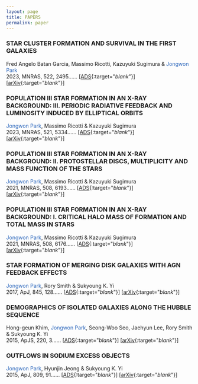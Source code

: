 ```yaml
---
layout: page
title: PAPERS
permalink: paper
---
```


### STAR CLUSTER FORMATION AND SURVIVAL IN THE FIRST GALAXIES 
Fred Angelo Batan Garcia, Massimo Ricotti, Kazuyuki Sugimura & <span style="color: rgb(43,102,187)">Jongwon Park</span>    
2023, MNRAS, 522, 2495......
[[ADS](https://ui.adsabs.harvard.edu/abs/2023MNRAS.522.2495G/abstract){:target="_blank_"}] [[arXiv](https://arxiv.org/abs/2212.13946){:target="_blank_"}]   

### POPULATION III STAR FORMATION IN AN X-RAY BACKGROUND: III. PERIODIC RADIATIVE FEEDBACK AND LUMINOSITY INDUCED BY ELLIPTICAL ORBITS
<span style="color: rgb(43,102,187)">Jongwon Park</span>, Massimo Ricotti & Kazuyuki Sugimura    
2023, MNRAS, 521, 5334......
[[ADS](https://ui.adsabs.harvard.edu/abs/2023MNRAS.521.5334P/abstract){:target="_blank_"}] [[arXiv](https://arxiv.org/abs/2212.04564){:target="_blank_"}]   

### POPULATION III STAR FORMATION IN AN X-RAY BACKGROUND: II. PROTOSTELLAR DISCS, MULTIPLICITY AND MASS FUNCTION OF THE STARS
<span style="color: rgb(43,102,187)">Jongwon Park</span>, Massimo Ricotti & Kazuyuki Sugimura    
2021, MNRAS, 508, 6193......
[[ADS](https://ui.adsabs.harvard.edu/abs/2021MNRAS.508.6193P/abstract){:target="_blank_"}] [[arXiv](https://arxiv.org/abs/2107.07898){:target="_blank_"}]   

### POPULATION III STAR FORMATION IN AN X-RAY BACKGROUND: I. CRITICAL HALO MASS OF FORMATION AND TOTAL MASS IN STARS
<span style="color: rgb(43,102,187)">Jongwon Park</span>, Massimo Ricotti & Kazuyuki Sugimura    
2021, MNRAS, 508, 6176......
[[ADS](https://ui.adsabs.harvard.edu/abs/2021MNRAS.508.6176P/abstract){:target="_blank_"}] [[arXiv](https://arxiv.org/abs/2107.07883){:target="_blank_"}]   

### STAR FORMATION OF MERGING DISK GALAXIES WITH AGN FEEDBACK EFFECTS
<span style="color: rgb(43,102,187)">Jongwon Park</span>, Rory Smith & Sukyoung K. Yi    
2017, ApJ, 845, 128......
[[ADS](https://ui.adsabs.harvard.edu/abs/2017ApJ...845..128P/abstract){:target="_blank_"}] [[arXiv](https://arxiv.org/abs/1707.07382){:target="_blank_"}]   

### DEMOGRAPHICS OF ISOLATED GALAXIES ALONG THE HUBBLE SEQUENCE   
Hong-geun Khim, <span style="color: rgb(43,102,187)">Jongwon Park</span>, Seong-Woo Seo, Jaehyun Lee, Rory Smith & Sukyoung K. Yi   
2015, ApJS, 220, 3......
[[ADS](https://ui.adsabs.harvard.edu/abs/2015ApJS..220....3K/abstract){:target="_blank_"}] [[arXiv](https://arxiv.org/abs/1507.04069){:target="_blank_"}]   

### OUTFLOWS IN SODIUM EXCESS OBJECTS
<span style="color: rgb(43,102,187)">Jongwon Park</span>, Hyunjin Jeong & Sukyoung K. Yi   
2015, ApJ, 809, 91......
[[ADS](https://ui.adsabs.harvard.edu/abs/2015ApJ...809...91P/abstract){:target="_blank_"}] [[arXiv](https://arxiv.org/abs/1507.03342){:target="_blank_"}]   
